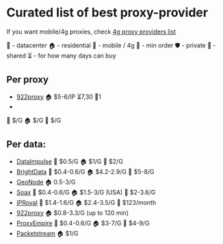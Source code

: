 # Curated list of best proxy-provider

If you want mobile/4g proxies, check [4g proxy providers list](https://github.com/TheGP/4g-proxies-providers)

🏢 - datacenter
🏠 - residential
📱 - mobile / 4g
🛒 - min order
🛡️ - private 👥 - shared
⏳ - for how many days can buy


## Per proxy
* [922proxy](https://www.922proxy.com/index.html?inviter_code=eac554c7) 🏠 $5-6/IP ⏳7,30 🛒1
* 



🏢 $/G 🏠 $/G 📱 $/G 


## Per data:
* [DataImpulse](https://dataimpulse.com/?aff=10601) 🏢 $0.5/G 🏠 $1/G 📱 $2/G
* [BrightData](https://get.brightdata.com/jdpda3d3pu8n) 🏢 $0.4-0.6/G 🏠 $4.2-2.9/G 📱 $5-8/G
* [GeoNode](https://geonode.com/plans/mobile-proxies) 🏠 0.5-3/G
* [Soax](https://soax.com?afmc=9e) 🏢 $0.4-0.6/G 🏠 $1.5-3/G (USA) 📱 $2-3.6/G
* [IPRoyal](https://iproyal.com/?r=381340) 🏢 $1.4-1.6/G 🏠 $2.4-3.5/G 📱 $123/month
* [922proxy](https://www.922proxy.com/index.html?inviter_code=eac554c7) 🏠 $0.8-3.3/G (up to 120 min)
* [ProxyEmpire](https://proxyempire.io/?ref=ntayyzn) 🏢 $0.4-0.6/G 🏠 $3-7/G 📱 $4-9/G
* [Packetstream](https://packetstream.io/?psr=5zjq) 🏠 $1/G
